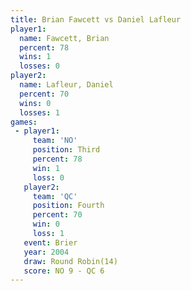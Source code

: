 ```yaml
---
title: Brian Fawcett vs Daniel Lafleur
player1:               
  name: Fawcett, Brian 
  percent: 78          
  wins: 1              
  losses: 0            
player2:               
  name: Lafleur, Daniel
  percent: 70          
  wins: 0              
  losses: 1            
games:
 - player1:         
     team: 'NO'     
     position: Third
     percent: 78    
     win: 1         
     loss: 0        
   player2:          
     team: 'QC'      
     position: Fourth
     percent: 70     
     win: 0          
     loss: 1         
   event: Brier         
   year: 2004           
   draw: Round Robin(14)
   score: NO 9 - QC 6   
---
```

